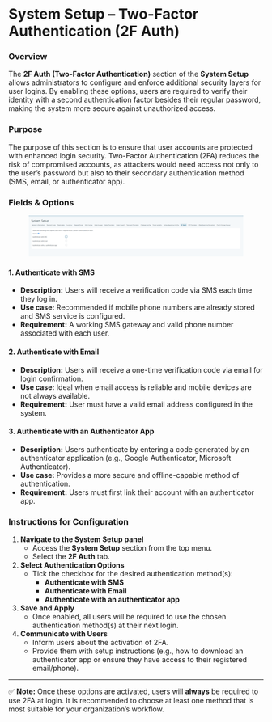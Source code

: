 # System Setup – Two-Factor Authentication (2F Auth)

### Overview

The **2F Auth (Two-Factor Authentication)** section of the **System Setup** allows administrators to configure and enforce additional security layers for user logins. By enabling these options, users are required to verify their identity with a second authentication factor besides their regular password, making the system more secure against unauthorized access.

### Purpose

The purpose of this section is to ensure that user accounts are protected with enhanced login security. Two-Factor Authentication (2FA) reduces the risk of compromised accounts, as attackers would need access not only to the user’s password but also to their secondary authentication method (SMS, email, or authenticator app).

### Fields & Options

<figure><img src="../../.gitbook/assets/image (357).png" alt=""><figcaption></figcaption></figure>

#### 1. **Authenticate with SMS**

* **Description:** Users will receive a verification code via SMS each time they log in.
* **Use case:** Recommended if mobile phone numbers are already stored and SMS service is configured.
* **Requirement:** A working SMS gateway and valid phone number associated with each user.

#### 2. **Authenticate with Email**

* **Description:** Users will receive a one-time verification code via email for login confirmation.
* **Use case:** Ideal when email access is reliable and mobile devices are not always available.
* **Requirement:** User must have a valid email address configured in the system.

#### 3. **Authenticate with an Authenticator App**

* **Description:** Users authenticate by entering a code generated by an authenticator application (e.g., Google Authenticator, Microsoft Authenticator).
* **Use case:** Provides a more secure and offline-capable method of authentication.
* **Requirement:** Users must first link their account with an authenticator app.

### Instructions for Configuration

1. **Navigate to the System Setup panel**
   * Access the **System Setup** section from the top menu.
   * Select the **2F Auth** tab.
2. **Select Authentication Options**
   * Tick the checkbox for the desired authentication method(s):
     * **Authenticate with SMS**
     * **Authenticate with Email**
     * **Authenticate with an authenticator app**
3. **Save and Apply**
   * Once enabled, all users will be required to use the chosen authentication method(s) at their next login.
4. **Communicate with Users**
   * Inform users about the activation of 2FA.
   * Provide them with setup instructions (e.g., how to download an authenticator app or ensure they have access to their registered email/phone).

***

✅ **Note:** Once these options are activated, users will **always** be required to use 2FA at login. It is recommended to choose at least one method that is most suitable for your organization’s workflow.
